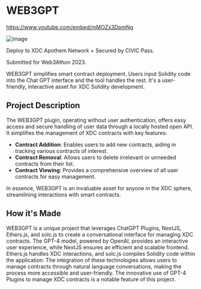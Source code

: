 # WEB3GPT
https://www.youtube.com/embed/mMOZx3DpmNg

![image](https://github.com/Markeljan/web3-gpt4/assets/12901349/d320991c-a0aa-4175-9a7b-c929eff6dc07)

Deploy to XDC Apothem Network + Secured by CIVIC Pass.

Submitted for Web3Athon 2023.

WEB3GPT simplifies smart contract deployment. Users input Solidity code into the Chat GPT interface and the tool handles the rest. It's a user-friendly, interactive asset for XDC Solidity development.

## Project Description

The WEB3GPT plugin, operating without user authentication, offers easy access and secure handling of user data through a locally hosted open API. It simplifies the management of XDC contracts with key features:

- **Contract Addition**: Enables users to add new contracts, aiding in tracking various contracts of interest.
- **Contract Removal**: Allows users to delete irrelevant or unneeded contracts from their list.
- **Contract Viewing**: Provides a comprehensive overview of all user contracts for easy management.

In essence, WEB3GPT is an invaluable asset for anyone in the XDC sphere, streamlining interactions with smart contracts.

## How it's Made

WEB3GPT is a unique project that leverages ChatGPT Plugins, NextJS, Ethers.js, and solc.js to create a conversational interface for managing XDC contracts. The GPT-4 model, powered by OpenAI, provides an interactive user experience, while NextJS ensures an efficient and scalable frontend. Ethers.js handles XDC interactions, and solc.js compiles Solidity code within the application. The integration of these technologies allows users to manage contracts through natural language conversations, making the process more accessible and user-friendly. The innovative use of GPT-4 Plugins to manage XDC contracts is a notable feature of this project.

